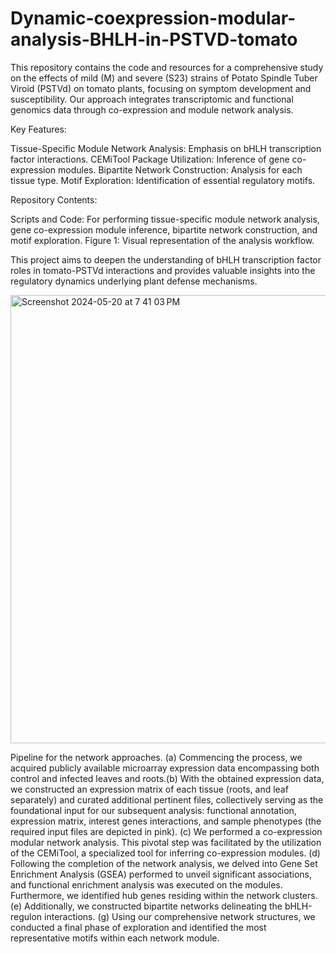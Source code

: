 # Dynamic-coexpression-modular-analysis-BHLH-in-PSTVD-tomato

This repository contains the code and resources for a comprehensive study on the effects of mild (M) and severe (S23) strains of Potato Spindle Tuber Viroid (PSTVd) on tomato plants, focusing on symptom development and susceptibility. Our approach integrates transcriptomic and functional genomics data through co-expression and module network analysis.

Key Features:

Tissue-Specific Module Network Analysis: Emphasis on bHLH transcription factor interactions.
CEMiTool Package Utilization: Inference of gene co-expression modules.
Bipartite Network Construction: Analysis for each tissue type.
Motif Exploration: Identification of essential regulatory motifs.

Repository Contents:

Scripts and Code: For performing tissue-specific module network analysis, gene co-expression module inference, bipartite network construction, and motif exploration.
Figure 1: Visual representation of the analysis workflow.

This project aims to deepen the understanding of bHLH transcription factor roles in tomato-PSTVd interactions and provides valuable insights into the regulatory dynamics underlying plant defense mechanisms.


<img width="717" alt="Screenshot 2024-05-20 at 7 41 03 PM" src="https://github.com/kap8416/Dynamic-coexpression-modular-analysis-BHLH-in-PSTVD-tomato/assets/68921776/8ddcceea-00cd-4090-ab59-90ee25586fa0">

Pipeline for the network approaches. (a) Commencing the process, we acquired publicly available microarray expression data encompassing both control and infected leaves and roots.(b) With the obtained expression data, we constructed an expression matrix of each tissue (roots, and leaf separately) and curated additional pertinent files, collectively serving as the foundational input for our subsequent analysis: functional annotation, expression matrix, interest genes interactions, and sample phenotypes (the required  input files are depicted in pink).  (c) We performed a co-expression modular network analysis. This pivotal step was facilitated by the utilization of the CEMiTool, a specialized tool for inferring co-expression modules. (d) Following the completion of the network analysis, we delved into Gene Set Enrichment Analysis (GSEA) performed to unveil significant associations, and functional enrichment analysis was executed on the modules. Furthermore, we identified hub genes residing within the network clusters. (e) Additionally, we constructed bipartite networks delineating the bHLH-regulon interactions. (g) Using our comprehensive network structures, we conducted a final phase of exploration and identified the most representative motifs within each network module.
